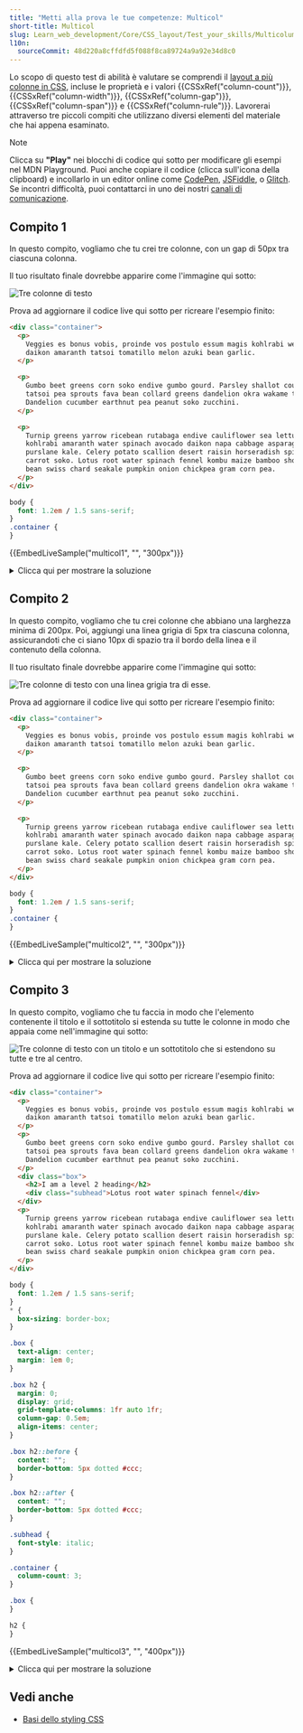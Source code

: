 ```yaml
---
title: "Metti alla prova le tue competenze: Multicol"
short-title: Multicol
slug: Learn_web_development/Core/CSS_layout/Test_your_skills/Multicolumn
l10n:
  sourceCommit: 48d220a8cffdfd5f088f8ca89724a9a92e34d8c0
---
```


Lo scopo di questo test di abilità è valutare se comprendi il [layout a più colonne in CSS](/it/docs/Learn_web_development/Core/CSS_layout/Multiple-column_Layout), incluse le proprietà e i valori {{CSSxRef("column-count")}}, {{CSSxRef("column-width")}}, {{CSSxRef("column-gap")}}, {{CSSxRef("column-span")}} e {{CSSxRef("column-rule")}}. Lavorerai attraverso tre piccoli compiti che utilizzano diversi elementi del materiale che hai appena esaminato.

> [!NOTE]
> Clicca su **"Play"** nei blocchi di codice qui sotto per modificare gli esempi nel MDN Playground.
> Puoi anche copiare il codice (clicca sull'icona della clipboard) e incollarlo in un editor online come [CodePen](https://codepen.io/), [JSFiddle](https://jsfiddle.net/), o [Glitch](https://glitch.com/).
> Se incontri difficoltà, puoi contattarci in uno dei nostri [canali di comunicazione](/it/docs/MDN/Community/Communication_channels).

## Compito 1

In questo compito, vogliamo che tu crei tre colonne, con un gap di 50px tra ciascuna colonna.

Il tuo risultato finale dovrebbe apparire come l'immagine qui sotto:

![Tre colonne di testo](multicol-task1.png)

Prova ad aggiornare il codice live qui sotto per ricreare l'esempio finito:

```html live-sample___multicol1
<div class="container">
  <p>
    Veggies es bonus vobis, proinde vos postulo essum magis kohlrabi welsh onion
    daikon amaranth tatsoi tomatillo melon azuki bean garlic.
  </p>

  <p>
    Gumbo beet greens corn soko endive gumbo gourd. Parsley shallot courgette
    tatsoi pea sprouts fava bean collard greens dandelion okra wakame tomato.
    Dandelion cucumber earthnut pea peanut soko zucchini.
  </p>

  <p>
    Turnip greens yarrow ricebean rutabaga endive cauliflower sea lettuce
    kohlrabi amaranth water spinach avocado daikon napa cabbage asparagus winter
    purslane kale. Celery potato scallion desert raisin horseradish spinach
    carrot soko. Lotus root water spinach fennel kombu maize bamboo shoot green
    bean swiss chard seakale pumpkin onion chickpea gram corn pea.
  </p>
</div>
```

```css live-sample___multicol1
body {
  font: 1.2em / 1.5 sans-serif;
}
.container {
}
```

{{EmbedLiveSample("multicol1", "", "300px")}}

<details>
<summary>Clicca qui per mostrare la soluzione</summary>

Per questo compito, devi usare `column-count` e `column-gap`:

```css
.container {
  column-count: 3;
  column-gap: 50px;
}
```

</details>

## Compito 2

In questo compito, vogliamo che tu crei colonne che abbiano una larghezza minima di 200px. Poi, aggiungi una linea grigia di 5px tra ciascuna colonna, assicurandoti che ci siano 10px di spazio tra il bordo della linea e il contenuto della colonna.

Il tuo risultato finale dovrebbe apparire come l'immagine qui sotto:

![Tre colonne di testo con una linea grigia tra di esse.](multicol-task2.png)

Prova ad aggiornare il codice live qui sotto per ricreare l'esempio finito:

```html live-sample___multicol2
<div class="container">
  <p>
    Veggies es bonus vobis, proinde vos postulo essum magis kohlrabi welsh onion
    daikon amaranth tatsoi tomatillo melon azuki bean garlic.
  </p>

  <p>
    Gumbo beet greens corn soko endive gumbo gourd. Parsley shallot courgette
    tatsoi pea sprouts fava bean collard greens dandelion okra wakame tomato.
    Dandelion cucumber earthnut pea peanut soko zucchini.
  </p>

  <p>
    Turnip greens yarrow ricebean rutabaga endive cauliflower sea lettuce
    kohlrabi amaranth water spinach avocado daikon napa cabbage asparagus winter
    purslane kale. Celery potato scallion desert raisin horseradish spinach
    carrot soko. Lotus root water spinach fennel kombu maize bamboo shoot green
    bean swiss chard seakale pumpkin onion chickpea gram corn pea.
  </p>
</div>
```

```css live-sample___multicol2
body {
  font: 1.2em / 1.5 sans-serif;
}
.container {
}
```

{{EmbedLiveSample("multicol2", "", "300px")}}

<details>
<summary>Clicca qui per mostrare la soluzione</summary>

Avrai bisogno di usare le proprietà `column-width` e `column-rule`.
Potresti usare le proprietà longhand `column-rule-*` invece dello shorthand, anche se non ci sono vantaggi nel farlo.
La cosa fondamentale nell'uso di `column-gap` è che tu abbia capito che la linea non aggiunge 5px di spazio al gap. Per avere 10px ai lati della linea, è necessario un gap di 25px dato che la linea viene sovrapposta ad esso.

```css
.container {
  column-width: 200px;
  column-rule: 5px solid #ccc;
  column-gap: 25px;
}
```

</details>

## Compito 3

In questo compito, vogliamo che tu faccia in modo che l'elemento contenente il titolo e il sottotitolo si estenda su tutte le colonne in modo che appaia come nell'immagine qui sotto:

![Tre colonne di testo con un titolo e un sottotitolo che si estendono su tutte e tre al centro.](multicol-task3.png)

Prova ad aggiornare il codice live qui sotto per ricreare l'esempio finito:

```html live-sample___multicol3
<div class="container">
  <p>
    Veggies es bonus vobis, proinde vos postulo essum magis kohlrabi welsh onion
    daikon amaranth tatsoi tomatillo melon azuki bean garlic.
  </p>
  <p>
    Gumbo beet greens corn soko endive gumbo gourd. Parsley shallot courgette
    tatsoi pea sprouts fava bean collard greens dandelion okra wakame tomato.
    Dandelion cucumber earthnut pea peanut soko zucchini.
  </p>
  <div class="box">
    <h2>I am a level 2 heading</h2>
    <div class="subhead">Lotus root water spinach fennel</div>
  </div>
  <p>
    Turnip greens yarrow ricebean rutabaga endive cauliflower sea lettuce
    kohlrabi amaranth water spinach avocado daikon napa cabbage asparagus winter
    purslane kale. Celery potato scallion desert raisin horseradish spinach
    carrot soko. Lotus root water spinach fennel kombu maize bamboo shoot green
    bean swiss chard seakale pumpkin onion chickpea gram corn pea.
  </p>
</div>
```

```css hidden live-sample___multicol3
body {
  font: 1.2em / 1.5 sans-serif;
}
* {
  box-sizing: border-box;
}

.box {
  text-align: center;
  margin: 1em 0;
}

.box h2 {
  margin: 0;
  display: grid;
  grid-template-columns: 1fr auto 1fr;
  column-gap: 0.5em;
  align-items: center;
}

.box h2::before {
  content: "";
  border-bottom: 5px dotted #ccc;
}

.box h2::after {
  content: "";
  border-bottom: 5px dotted #ccc;
}

.subhead {
  font-style: italic;
}
```

```css live-sample___multicol3
.container {
  column-count: 3;
}

.box {
}

h2 {
}
```

{{EmbedLiveSample("multicol3", "", "400px")}}

<details>
<summary>Clicca qui per mostrare la soluzione</summary>

In questo compito, verifichiamo la comprensione della proprietà `column-span`.
Tutto ciò che devi fare è impostare l'elemento con una classe di `.box` su `column-span: all`.
Questo è principalmente un compito di verifica che selezioni l'elemento corretto.

```css
.box {
  column-span: all;
}
```

</details>

## Vedi anche

- [Basi dello styling CSS](/it/docs/Learn_web_development/Core/Styling_basics)
